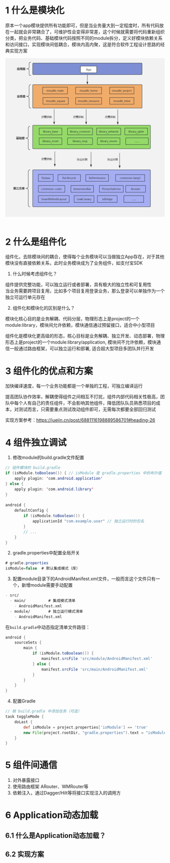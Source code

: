 # 1 什么是模块化  

原本一个app模块提供所有功能即可，但是当业务量大到一定程度时，所有代码放在一起就会非常耦合了，可维护性会变得非常差，这个时候就需要将代码重新组织分类，把业务代码、基础模块代码按照不同的module拆分，定义好模块依赖关系和访问接口，实现模块间低耦合，模块内高内聚，这是符合软件工程设计思路的经典实现方案  

<img src="./../images/App架构图.png" alte="一个模块化App架构示意图" style="display:block;margin:0 auto" /> 
<br/>

# 2  什么是组件化  

组件化，去除模块间的耦合，使得每个业务模块可以当做独立App存在，对于其他模块没有直接依赖关系，此时业务模块成为了业务组件，如支付宝SDK  

1. 什么时候考虑组件化？  

组件提供完整功能，可以独立运行或者部署，具有极大的独立性和可复用性  
当业务需要跨项目复用，比如多个项目复用登录业务，那么登录可以单独作为一个独立可运行单元存在  

2. 组件化和模块化的区别是什么？  

模块化核心目的是业务解耦、代码分层，物理形态上是project的一个module:library，模块间允许依赖，模块通信通过预留接口，适合中小型项目  

组件化是模块化更高级的形态，核心目标是业务解耦、独立开发、动态部署，物理形态上是project的一个module:library/application, 模块间不允许依赖，模块通信一般通过路由框架，可以独立运行和部署, 适合超大型项目多团队并行开发  

# 3 组件化的优点和方案  

加快编译速度，每一个业务功能都是一个单独的工程，可独立编译运行  

提高团队协作效率，解耦使得组件之间相互不打扰，组件内部代码相关性极高，团队中每个人有自己的责任组件，不会影响其他组件，降低团队队员熟悉项目的成本，对测试而言，只需要重点测试改动组件即可，无需每次都要全部回归测试  

实现方案参考：https://juejin.cn/post/6881116198889586701#heading-26


# 4 组件独立调试  

1. 修改module的build.gradle文件配置  

```java
// 组件模块的 build.gradle
if (isModule.toBoolean()) { // isModule 是 gradle.properties 中的布尔值
    apply plugin: 'com.android.application'
} else {
    apply plugin: 'com.android.library'
}

android {
    defaultConfig {
        if (isModule.toBoolean()) {
            applicationId "com.example.user" // 独立运行时的包名
        }
        // ...
    }
}
```

2. gradle.properties中配置全局开关  
```java
# gradle.properties
isModule=false  # 默认集成模式（库）
```

3. 配置module目录下的AndroidManifest.xml文件，一般而言这个文件只有一个，新增module需要手动配置  
```markdown
- src/
  - main/          # 集成模式清单
    - AndroidManifest.xml
  - module/        # 独立运行模式清单
    - AndroidManifest.xml
```

在`build.gradle`中动态指定清单文件路径：
```groovy
android {
    sourceSets {
        main {
            if (isModule.toBoolean()) {
                manifest.srcFile 'src/module/AndroidManifest.xml'
            } else {
                manifest.srcFile 'src/main/AndroidManifest.xml'
            }
        }
    }
}
```  

4. 配置Gradle  
```groovy
// 根 build.gradle 中添加任务（可选）
task toggleMode {
    doLast {
        def isModule = project.properties['isModule'] == 'true'
        new File(project.rootDir, "gradle.properties").text = "isModule=${!isModule}"
    }
}
```
# 5 组件间通信  

1. 对外暴露接口  
2. 使用路由框架 ARouter、WMRouter等  
3. 依赖注入，通过Dagger/Hilt等将接口实现注入的调用方  

# 6 Application动态加载  


## 6.1 什么是Application动态加载？  



## 6.2 实现方案